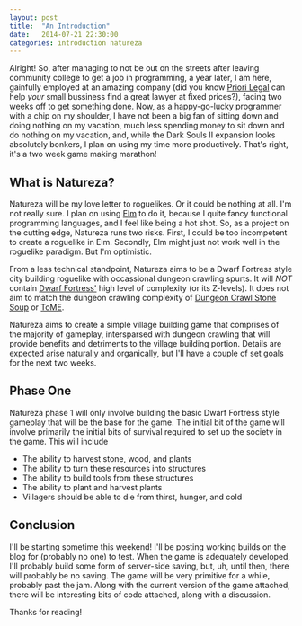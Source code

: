 ```yaml
---
layout: post
title:  "An Introduction"
date:   2014-07-21 22:30:00
categories: introduction natureza
---
```


Alright! So, after managing to not be out on the streets after leaving community college to get a job in programming, a year later, I am here, gainfully employed at an amazing company (did you know [Priori Legal](http://www.priorilegal.com) can help _your_ small bussiness find a great lawyer at fixed prices?), facing two weeks off to get something done. Now, as a happy-go-lucky programmer with a chip on my shoulder, I have not been a big fan of sitting down and doing nothing on my vacation, much less spending money to sit down and do nothing on my vacation, and, while the Dark Souls II expansion looks absolutely bonkers, I plan on using my time more productively. That's right, it's a two week game making marathon!

What is Natureza?
---
Natureza will be my love letter to roguelikes. Or it could be nothing at all. I'm not really sure. I plan on using [Elm](http://elm-lang.org) to do it, because I quite fancy functional programming languages, and I feel like being a hot shot. So, as a project on the cutting edge, Natureza runs two risks. First, I could be too incompetent to create a roguelike in Elm. Secondly, Elm might just not work well in the roguelike paradigm. But I'm optimistic.

From a less technical standpoint, Natureza aims to be a Dwarf Fortress style city building roguelike with occassional dungeon crawling spurts. It will _NOT_ contain [Dwarf Fortress'](http://www.bay12games.com/dwarves/) high level of complexity (or its Z-levels). It does not aim to match the dungeon crawling complexity of [Dungeon Crawl Stone Soup](http://crawl.develz.org/wordpress/) or [ToME](http://te4.org/).

Natureza aims to create a simple village building game that comprises of the majority of gameplay, intersparsed with dungeon crawling that will provide benefits and detriments to the village building portion. Details are expected arise naturally and organically, but I'll have a couple of set goals for the next two weeks.

Phase One
---
Natureza phase 1 will only involve building the basic Dwarf Fortress style gameplay that will be the base for the game. The initial bit of the game will involve primarily the initial bits of survival required to set up the society in the game. This will include

*	The ability to harvest stone, wood, and plants
*	The ability to turn these resources into structures
*	The ability to build tools from these structures
*	The ability to plant and harvest plants
*	Villagers should be able to die from thirst, hunger, and cold

Conclusion
---
I'll be starting sometime this weekend! I'll be posting working builds on the blog for (probably no one) to test. When the game is adequately developed, I'll probably build some form of server-side saving, but, uh, until then, there will probably be no saving. The game will be very primitive for a while, probably past the jam. Along with the current version of the game attached, there will be interesting bits of code attached, along with a discussion.

Thanks for reading!